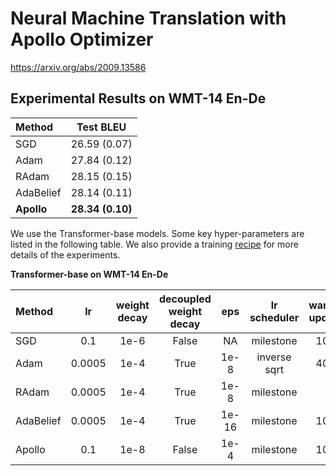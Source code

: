 # Neural Machine Translation with Apollo Optimizer

https://arxiv.org/abs/2009.13586

## Experimental Results on WMT-14 En-De

| Method     |  Test BLEU       |
| :--------  |  :-------------: |
| SGD        |  26.59 (0.07)    |
| Adam       |  27.84 (0.12)    |
| RAdam      |  28.15 (0.15)    |
| AdaBelief  |  28.14 (0.11)    |
| **Apollo** | **28.34 (0.10)** |

We use the Transformer-base models.
Some key hyper-parameters are listed in the following table.
We also provide a training [recipe](/recipe.md) for more details of the experiments.

**Transformer-base on WMT-14 En-De**

|  Method    |    lr      |  weight decay  |  decoupled weight decay |   eps   |    lr scheduler     |  warmup updates  |  init_lr  |  gradient clip  |
| :--------- | :--------: | :------------: | :---------------------: | :-----: | :-----------------: | :--------------: | :-------: | :-------------: |
|  SGD       |   0.1      |      1e-6      |         False           |    NA   |      milestone      |       1000       |    1e-4   |      1.0        |
|  Adam      |   0.0005   |      1e-4      |         True            |   1e-8  |    inverse sqrt     |       4000       |    1e-7   |      1.0        |
|  RAdam     |   0.0005   |      1e-4      |         True            |   1e-8  |      milestone      |        0         |     NA    |      1.0        |
|  AdaBelief |   0.0005   |      1e-4      |         True            |  1e-16  |      milestone      |       1000       |    1e-7   |      1.0        |
|  Apollo    |   0.1      |      1e-8      |         False           |   1e-4  |      milestone      |       1000       |    1e-5   |      1.0        |
